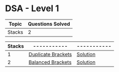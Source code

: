 # DSA - Level 1
| Topic      | Questions Solved |
| ----------- | ----------- |
| Stacks      | 2       |


| Stacks      | ----------- | ----------- |
| ----------- | ----------- | ----------- |
| 1      | [Duplicate Brackets](https://www.pepcoding.com/resources/online-java-foundation/stacks-and-queues/duplicate-brackets-official/ojquestion)   | [Solution]()  |
| 2      | [Balanced Brackets](https://www.pepcoding.com/resources/online-java-foundation/stacks-and-queues/balanced-brackets-official/ojquestion)   | [Solution]()  |
